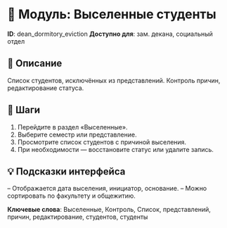 # 📘 Модуль: Выселенные студенты
**ID**: dean_dormitory_eviction
**Доступно для**: зам. декана, социальный отдел

## 📝 Описание
Список студентов, исключённых из представлений. Контроль причин, редактирование статуса.

## 🩜 Шаги
1. Перейдите в раздел «Выселенные».
2. Выберите семестр или представление.
3. Просмотрите список студентов с причиной выселения.
4. При необходимости — восстановите статус или удалите запись.

## 💡 Подсказки интерфейса
– Отображается дата выселения, инициатор, основание.
– Можно сортировать по факультету и общежитию.

**Ключевые слова**: Выселенные, Контроль, Список, представлений, причин, редактирование, студентов, студенты
